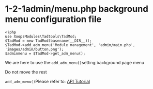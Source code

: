 # 1-2-1admin/menu.php background menu configuration file

```text
<?php
use XoopsModules\Tadtools\TadMod;
$TadMod = new TadMod(basename(__DIR__));
$TadMod->add_adm_menu('Module management', 'admin/main.php', 'images/admin/button.png');
$adminmenu = $TadMod->get_adm_menu();
```

We are here to use the `add_adm_menu()`setting background page menu

Do not move the rest

`add_adm_menu()`Please refer to: [API Tutorial](https://xoops.gitbook.io/jill-lazy-framework-api/2.tadmod-class/untitled/2-6-add-background-menu-add_adm_menu-usdtitle-usdvalue)

